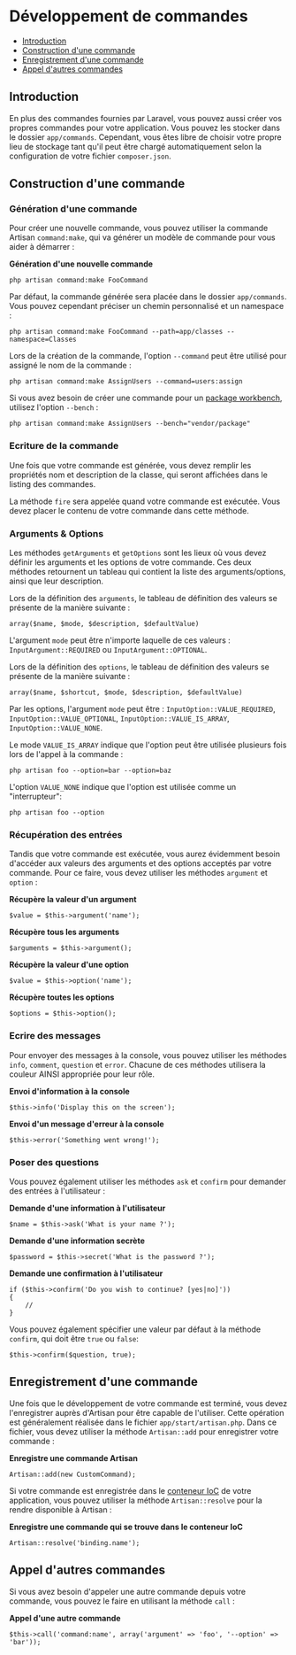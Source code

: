 # Développement de commandes

- [Introduction](#introduction)
- [Construction d'une commande](#building-a-command)
- [Enregistrement d'une commande](#registering-commands)
- [Appel d'autres commandes](#calling-other-commands)

<a name="introduction"></a>
## Introduction

En plus des commandes fournies par Laravel, vous pouvez aussi créer vos propres commandes pour votre application. Vous pouvez les stocker dans le dossier `app/commands`. Cependant, vous êtes libre de choisir votre propre lieu de stockage tant qu'il peut être chargé automatiquement selon la configuration de votre fichier `composer.json`.

<a name="building-a-command"></a>
## Construction d'une commande

### Génération d'une commande

Pour créer une nouvelle commande, vous pouvez utiliser la commande Artisan `command:make`, qui va générer un modèle de commande pour vous aider à démarrer :

**Génération d'une nouvelle commande**

	php artisan command:make FooCommand

Par défaut, la commande générée sera placée dans le dossier `app/commands`. Vous pouvez cependant préciser un chemin personnalisé et un namespace :

	php artisan command:make FooCommand --path=app/classes --namespace=Classes
    
Lors de la création de la commande, l'option `--command` peut être utilisé pour assigné le nom de la commande :

    php artisan command:make AssignUsers --command=users:assign
    
Si vous avez besoin de créer une commande pour un [package workbench](/4.1/packages), utilisez l'option `--bench` :

    php artisan command:make AssignUsers --bench="vendor/package"

### Ecriture de la commande

Une fois que votre commande est générée, vous devez remplir les propriétés nom et description de la classe, qui seront affichées dans le listing des commandes.

La méthode `fire` sera appelée quand votre commande est exécutée. Vous devez placer le contenu de votre commande dans cette méthode.

### Arguments & Options

Les méthodes `getArguments` et `getOptions` sont les lieux où vous devez définir les arguments et les options de votre commande. Ces deux méthodes retournent un tableau qui contient la liste des arguments/options, ainsi que leur description.

Lors de la définition des `arguments`, le tableau de définition des valeurs se présente de la manière suivante :

	array($name, $mode, $description, $defaultValue)

L'argument `mode` peut être n'importe laquelle de ces valeurs : `InputArgument::REQUIRED` ou `InputArgument::OPTIONAL`.

Lors de la définition des `options`, le tableau de définition des valeurs se présente de la manière suivante :

	array($name, $shortcut, $mode, $description, $defaultValue)

Par les options, l'argument `mode` peut être : `InputOption::VALUE_REQUIRED`, `InputOption::VALUE_OPTIONAL`, `InputOption::VALUE_IS_ARRAY`, `InputOption::VALUE_NONE`.

Le mode `VALUE_IS_ARRAY` indique que l'option peut être utilisée plusieurs fois lors de l'appel à la commande :

	php artisan foo --option=bar --option=baz

L'option `VALUE_NONE` indique que l'option est utilisée comme un "interrupteur":

	php artisan foo --option

### Récupération des entrées

Tandis que votre commande est exécutée, vous aurez évidemment besoin d'accéder aux valeurs des arguments et des options acceptés par votre commande. Pour ce faire, vous devez utiliser les méthodes `argument` et `option` :

**Récupère la valeur d'un argument**

	$value = $this->argument('name');

**Récupère tous les arguments**

	$arguments = $this->argument();

**Récupère la valeur d'une option**

	$value = $this->option('name');

**Récupère toutes les options**

	$options = $this->option();

### Ecrire des messages

Pour envoyer des messages à la console, vous pouvez utiliser les méthodes `info`, `comment`, `question` et `error`. Chacune de ces méthodes utilisera la couleur AINSI appropriée pour leur rôle.

**Envoi d'information à la console**

	$this->info('Display this on the screen');

**Envoi d'un message d'erreur à la console**

	$this->error('Something went wrong!');

### Poser des questions

Vous pouvez également utiliser les méthodes `ask` et `confirm` pour demander des entrées à l'utilisateur :

**Demande d'une information à l'utilisateur**

	$name = $this->ask('What is your name ?');

**Demande d'une information secrète**

    $password = $this->secret('What is the password ?');


**Demande une confirmation à l'utilisateur**

	if ($this->confirm('Do you wish to continue? [yes|no]'))
	{
		//
	}

Vous pouvez également spécifier une valeur par défaut à la méthode `confirm`, qui doit être `true` ou `false`:

	$this->confirm($question, true);

<a name="registering-commands"></a>
## Enregistrement d'une commande

Une fois que le développement de votre commande est terminé, vous devez l'enregistrer auprès d'Artisan pour être capable de l'utiliser. Cette opération est généralement réalisée dans le fichier `app/start/artisan.php`. Dans ce fichier, vous devez utiliser la méthode `Artisan::add` pour enregistrer votre commande :

**Enregistre une commande Artisan**

	Artisan::add(new CustomCommand);

Si votre commande est enregistrée dans le [conteneur IoC](/4.1/ioc) de votre application, vous pouvez utiliser la méthode `Artisan::resolve` pour la rendre disponible à Artisan :

**Enregistre une commande qui se trouve dans le conteneur IoC**

	Artisan::resolve('binding.name');

<a name="calling-other-commands"></a>
## Appel d'autres commandes

Si vous avez besoin d'appeler une autre commande depuis votre commande, vous pouvez le faire en utilisant la méthode `call` :

**Appel d'une autre commande**

	$this->call('command:name', array('argument' => 'foo', '--option' => 'bar'));
